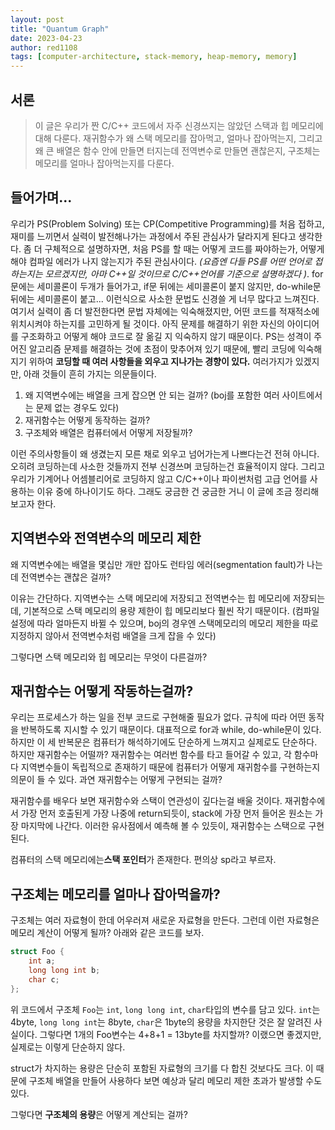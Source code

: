 ```yaml
---
layout: post
title: "Quantum Graph"
date: 2023-04-23
author: red1108
tags: [computer-architecture, stack-memory, heap-memory, memory]
---
```


## 서론

> 이 글은 우리가 짠 C/C++ 코드에서 자주 신경쓰지는 않았던 스택과 힙 메모리에 대해 다룬다. 재귀함수가 왜 스택 메모리를 잡아먹고, 얼마나 잡아먹는지, 그리고 왜 큰 배열은 함수 안에 만들면 터지는데 전역변수로 만들면 괜찮은지, 구조체는 메모리를 얼마나 잡아먹는지를 다룬다.

## 들어가며...

우리가 PS(Problem Solving) 또는 CP(Competitive Programming)를 처음 접하고, 재미를 느끼면서 실력이 발전해나가는 과정에서 주된 관심사가 달라지게 된다고 생각한다.
좀 더 구체적으로 설명하자면, 처음 PS를 할 때는 어떻게 코드를 짜야하는가, 어떻게 해야 컴파일 에러가 나지 않는지가 주된 관심사이다. *(요즘엔 다들 PS를 어떤 언어로 접하는지는 모르겠지만, 아마 C++일 것이므로 C/C++언어를 기준으로 설명하겠다 )*. for문에는 세미콜론이 두개가 들어가고, if문 뒤에는 세미콜론이 붙지 않지만, do-while문 뒤에는 세미콜론이 붙고... 이런식으로 사소한 문법도 신경쓸 게 너무 많다고 느껴진다.
여기서 실력이 좀 더 발전한다면 문법 자체에는 익숙해졌지만, 어떤 코드를 적재적소에 위치시켜야 하는지를 고민하게 될 것이다. 아직 문제를 해결하기 위한 자신의 아이디어를 구조화하고 어떻게 해야 코드로 잘 옮길 지 익숙하지 않기 때문이다.
PS는 성격이 주어진 알고리즘 문제를 해결하는 것에 초점이 맞추어져 있기 때문에, 빨리 코딩에 익숙해지기 위하여 **코딩할 때 여러 사항들을 외우고 지나가는 경향이 있다.** 여러가지가 있겠지만, 아래 것들이 흔히 가지는 의문들이다.

1. 왜 지역변수에는 배열을 크게 잡으면 안 되는 걸까? (boj를 포함한 여러 사이트에서는 문제 없는 경우도 있다)
2. 재귀함수는 어떻게 동작하는 걸까?
3. 구조체와 배열은 컴퓨터에서 어떻게 저장될까?

이런 주의사항들이 왜 생겼는지 모른 채로 외우고 넘어가는게 나쁘다는건 전혀 아니다. 오히려 코딩하는데 사소한 것들까지 전부 신경쓰며 코딩하는건 효율적이지 않다. 그리고 우리가 기계어나 어셈블리어로 코딩하지 않고 C/C++이나 파이썬처럼 고급 언어를 사용하는 이유 중에 하나이기도 하다. 그래도 궁금한 건 궁금한 거니 이 글에 조금 정리해 보고자 한다.

## 지역변수와 전역변수의 메모리 제한

왜 지역변수에는 배열을 몇십만 개만 잡아도 런타임 에러(segmentation fault)가 나는데 전역변수는 괜찮은 걸까?

이유는 간단하다. 지역변수는 스택 메모리에 저장되고 전역변수는 힙 메모리에 저장되는데, 기본적으로 스택 메모리의 용량 제한이 힙 메모리보다 훨씬 작기 때문이다. (컴파일 설정에 따라 얼마든지 바뀔 수 있으며, boj의 경우엔 스택메모리의 메모리 제한을 따로 지정하지 않아서 전역변수처럼 배열을 크게 잡을 수 있다)

그렇다면 스택 메모리와 힙 메모리는 무엇이 다른걸까? 

## 재귀함수는 어떻게 작동하는걸까?

우리는 프로세스가 하는 일을 전부 코드로 구현해줄 필요가 없다. 규칙에 따라 어떤 동작을 반복하도록 지시할 수 있기 때문이다. 대표적으로 for과 while, do-while문이 있다. 하지만 이 세 반복문은 컴퓨터가 해석하기에도 단순하게 느껴지고 실제로도 단순하다. 하지만 재귀함수는 어떨까? 재귀함수는 여러번 함수를 타고 들어갈 수 있고, 각 함수마다 지역변수들이 독립적으로 존재하기 때문에 컴퓨터가 어떻게 재귀함수를 구현하는지 의문이 들 수 있다. 과연 재귀함수는 어떻게 구현되는 걸까?

재귀함수를 배우다 보면 재귀함수와 스택이 연관성이 깊다는걸 배울 것이다. 재귀함수에서 가장 먼저 호출된게 가장 나중에 return되듯이, stack에 가장 먼저 들어온 원소는 가장 마지막에 나간다. 이러한 유사점에서 예측해 볼 수 있듯이, 재귀함수는 스택으로 구현된다.

컴퓨터의 스택 메모리에는**스택 포인터**가 존재한다. 편의상 sp라고 부르자. 

## 구조체는 메모리를 얼마나 잡아먹을까?

구조체는 여러 자료형이 한데 어우러져 새로운 자료형을 만든다. 그런데 이런 자료형은 메모리 계산이 어떻게 될까? 아래와 같은 코드를 보자.

```cpp
struct Foo {
    int a;
    long long int b;
    char c;
};
```

위 코드에서 구조체 `Foo`는 `int`, `long long int`, `char`타입의 변수를 담고 있다. `int`는 4byte, `long long int`는  8byte, `char`은 1byte의 용량을 차지한단 것은 잘 알려진 사실이다. 그렇다면 1개의 Foo변수는 4+8+1 = 13byte를 차지할까? 이랬으면 좋겠지만, 실제로는 이렇게 단순하지 않다.

struct가 차지하는 용량은 단순히 포함된 자료형의 크기를 다 합친 것보다도 크다. 이 때문에 구조체 배열을 만들어 사용하다 보면 예상과 달리 메모리 제한 초과가 발생할 수도 있다.

그렇다면 **구조체의 용량**은 어떻게 계산되는 걸까?